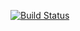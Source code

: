 [![Build Status](https://dev.azure.com/sarahwiley/sarahwiley/_apis/build/status/sarahwiley.metacoin-test-dapp)](https://dev.azure.com/sarahwiley/sarahwiley/_build/latest?definitionId=1)